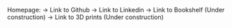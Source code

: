 Homepage:
-> Link to Github
-> Link to Linkedin
-> Link to Bookshelf (Under construction)
-> Link to 3D prints (Under construction)